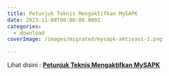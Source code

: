 ```yaml
---
title: Petunjuk Teknis Mengaktifkan MySAPK
date: 2023-11-08T00:00:00.000Z
categories:
  - download
coverImage: /images/migrated/mysapk-aktivasi-1.png

---
```


Lihat disini : [**Petunjuk Teknis Mengaktifkan MySAPK**](https://bkd.nttprov.go.id/web/wp-content/uploads/2023/11/Petunjuk-Teknis-Mengaktifkan-MySAPK.pdf)
